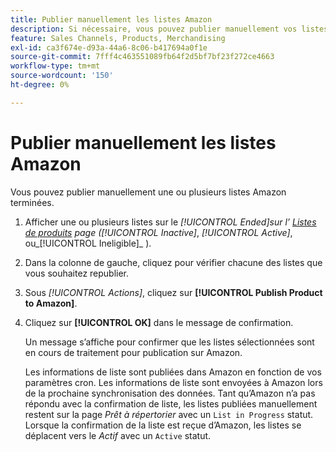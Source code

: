 ```yaml
---
title: Publier manuellement les listes Amazon
description: Si nécessaire, vous pouvez publier manuellement vos listes Amazon terminées à partir de votre administrateur Commerce.
feature: Sales Channels, Products, Merchandising
exl-id: ca3f674e-d93a-44a6-8c06-b417694a0f1e
source-git-commit: 7fff4c463551089fb64f2d5bf7bf23f272ce4663
workflow-type: tm+mt
source-wordcount: '150'
ht-degree: 0%

---
```


# Publier manuellement les listes Amazon

Vous pouvez publier manuellement une ou plusieurs listes Amazon terminées.

1. Afficher une ou plusieurs listes sur le _[!UICONTROL Ended]_sur l’ [Listes de produits](./managing-product-listings.md) page (_[!UICONTROL Inactive]_, _[!UICONTROL Active]_, ou_[!UICONTROL Ineligible]_ ).

1. Dans la colonne de gauche, cliquez pour vérifier chacune des listes que vous souhaitez republier.

1. Sous _[!UICONTROL Actions]_, cliquez sur **[!UICONTROL Publish Product to Amazon]**.

1. Cliquez sur **[!UICONTROL OK]** dans le message de confirmation.

   Un message s’affiche pour confirmer que les listes sélectionnées sont en cours de traitement pour publication sur Amazon.

   Les informations de liste sont publiées dans Amazon en fonction de vos paramètres cron. Les informations de liste sont envoyées à Amazon lors de la prochaine synchronisation des données. Tant qu’Amazon n’a pas répondu avec la confirmation de liste, les listes publiées manuellement restent sur la page _Prêt à répertorier_ avec un `List in Progress` statut. Lorsque la confirmation de la liste est reçue d’Amazon, les listes se déplacent vers le _Actif_ avec un `Active` statut.
